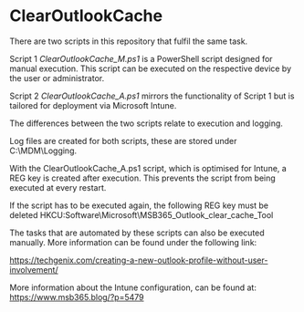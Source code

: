 # ClearOutlookCache

There are two scripts in this repository that fulfil the same task.


Script 1 *ClearOutlookCache_M.ps1* is a PowerShell script designed for manual execution. This script can be executed on the respective device by the user or administrator.

Script 2 *ClearOutlookCache_A.ps1* mirrors the functionality of Script 1 but is tailored for deployment via Microsoft Intune. 

The differences between the two scripts relate to execution and logging.

Log files are created for both scripts, these are stored under C:\MDM\Logging.

With the ClearOutlookCache_A.ps1 script, which is optimised for Intune, a REG key is created after execution. This prevents the script from being executed at every restart.

If the script has to be executed again, the following REG key must be deleted
HKCU:Software\Microsoft\MSB365_Outlook_clear_cache_Tool

The tasks that are automated by these scripts can also be executed manually. More information can be found under the following link:

https://techgenix.com/creating-a-new-outlook-profile-without-user-involvement/


More information about the Intune configuration, can be found at: https://www.msb365.blog/?p=5479

